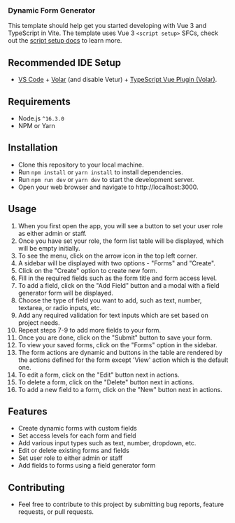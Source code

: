 ### Dynamic Form Generator

This template should help get you started developing with Vue 3 and TypeScript in Vite. The template uses Vue 3 `<script setup>` SFCs, check out the [script setup docs](https://v3.vuejs.org/api/sfc-script-setup.html#sfc-script-setup) to learn more.

## Recommended IDE Setup

- [VS Code](https://code.visualstudio.com/) + [Volar](https://marketplace.visualstudio.com/items?itemName=Vue.volar) (and disable Vetur) + [TypeScript Vue Plugin (Volar)](https://marketplace.visualstudio.com/items?itemName=Vue.vscode-typescript-vue-plugin).

## Requirements
   - Node.js `^16.3.0`
   - NPM or Yarn

## Installation
   - Clone this repository to your local machine.
   - Run ```npm install``` or ```yarn install``` to install dependencies.
   - Run ```npm run dev``` or ```yarn dev``` to start the development server.
   - Open your web browser and navigate to http://localhost:3000.

## Usage
   1. When you first open the app, you will see a button to set your user role as either admin or staff.
   2. Once you have set your role, the form list table will be displayed, which will be empty initially.
   3. To see the menu, click on the arrow icon in the top left corner.
   4. A sidebar will be displayed with two options - "Forms" and "Create".
   5. Click on the "Create" option to create new form.
   6. Fill in the required fields such as the form title and form access level.
   7. To add a field, click on the "Add Field" button and a modal with a field generator form will be displayed.
   8. Choose the type of field you want to add, such as text, number, textarea, or radio inputs, etc.
   9. Add any required validation for text inputs which are set based on project needs.
   10. Repeat steps 7-9 to add more fields to your form.
   11. Once you are done, click on the "Submit" button to save your form.
   12. To view your saved forms, click on the "Forms" option in the sidebar.
   13. The form actions are dynamic and buttons in the table are rendered by the actions defined for the form except 'View' action which is the default one.
   14. To edit a form, click on the "Edit" button next in actions.
   15. To delete a form, click on the "Delete" button next in actions.
   16. To add a new field to a form, click on the "New" button next in actions.

## Features
   - Create dynamic forms with custom fields
   - Set access levels for each form and field
   - Add various input types such as text, number, dropdown, etc.
   - Edit or delete existing forms and fields
   - Set user role to either admin or staff
   - Add fields to forms using a field generator form

## Contributing
   - Feel free to contribute to this project by submitting bug reports, feature requests, or pull requests.

